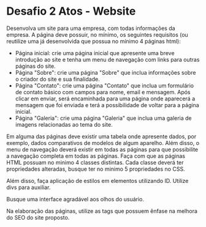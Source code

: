 # Desafio 2 Atos - Website

Desenvolva um site para uma empresa, com todas informações da empresa. A página deve possuir, no mínimo, os seguintes requisitos (ou reutilize uma já desenvolvida que possua no mínimo 4 páginas html):

- Página inicial: crie uma página inicial que apresente uma breve introdução ao site e tenha um menu de navegação com links para outras páginas do site.
- Página "Sobre": crie uma página "Sobre" que inclua informações sobre o criador do site e sua finalidade.
- Página "Contato": crie uma página "Contato" que inclua um formulário de contato básico com campos para nome, email e mensagem. Após clicar em enviar, será encaminhada para uma página onde aparecerá a mensagem que foi enviada e terá a possibilidade de voltar para a página inicial.
- Página "Galeria": crie uma página "Galeria" que inclua uma galeria de imagens relacionadas ao tema do site.

Em alguma das páginas deve existir uma tabela onde apresente dados, por exemplo, dados comparativos de modelos de algum aparelho. Além disso, o menu de navegação deverá existir em todas as páginas para que possibilite a navegação completa em todas as páginas.
Faça com que as páginas HTML possuam no minimo 4 classes distintas. Cada classe deverá ter propriedades alteradas, busque ter no minimo 5 propriedades no CSS.

Além disso, faça aplicação de estilos em elementos utilizando ID. Utilize divs para auxiliar.

Busque uma interface agradável aos olhos do usuário.

Na elaboração das páginas, utilize as tags que possuem ênfase na melhora do SEO do site proposto.
